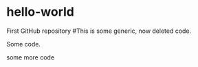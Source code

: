 # hello-world
First GitHub repository
#This is some generic, now deleted code.

Some code.

some more code